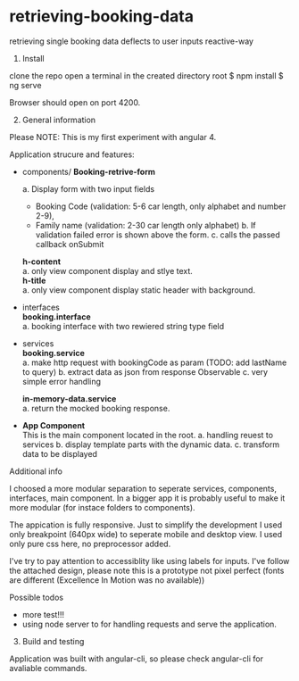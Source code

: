 # retrieving-booking-data
retrieving single booking data deflects to user inputs reactive-way


1. Install

clone the repo
open a terminal in the created directory root
$ npm install
$ ng serve

Browser should open on port 4200.


2. General information

Please NOTE: This is my first experiment with angular 4. 

Application strucure and features:

- components/
  <b>Booking-retrive-form</b>

  a. Display form with two input fields
   - Booking Code (validation: 5-6 car length, only alphabet and number 2-9),
   - Family name (validation: 2-30 car length only alphabet)
  b. If validation failed error is shown above the form. 
  c. calls the passed callback onSubmit
  
  <b>h-content</b><br> 
    a. only view component display and stlye text.<br>
  <b>h-title</b> <br>
    a. only view component display static header with background.<br>
- interfaces<br>
  <b>booking.interface</b><br>
  a. booking interface with two rewiered string type field<br>
- services<br>
  <b>booking.service</b><br>
  a. make http request with bookingCode as param (TODO: add lastName to query)
  b. extract data as json from response Observable
  c. very simple error handling
  
  <b>in-memory-data.service</b><br>
    a. return the mocked booking response. <br>
    
- <b>App Component</b><br>
  This is the  main component located in the root.
  a. handling reuest to services
  b. display template parts with the dynamic data.
  c. transform data to be displayed
 
Additional info

I choosed a more modular separation to seperate services, components, interfaces, main component. In a bigger app it is probably useful to make it more modular (for instace folders to components).

The appication is fully responsive. Just to simplify the development I used only breakpoint (640px wide) to seperate mobile and desktop view. I used only pure css here, no preprocessor added.

I've try to pay attention to accessiblity like using labels for inputs.
I've follow the attached design,  please note this is a prototype not pixel perfect (fonts are different (Excellence In Motion was no available))

Possible todos
 - more test!!!
 - using node server to for handling requests and serve the application.

3. Build and testing

Application was built with angular-cli, so please check angular-cli for avaliable commands.

